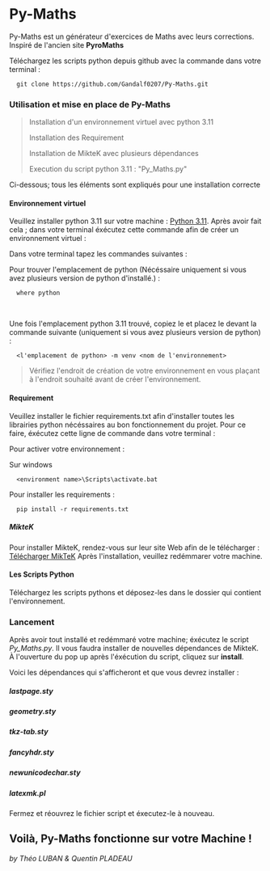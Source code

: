 # Py-Maths

Py-Maths est un générateur d'exercices de Maths avec leurs corrections. Inspiré de l'ancien site **PyroMaths**

Téléchargez les scripts python depuis github avec la commande dans votre terminal  : 

      git clone https://github.com/Gandalf0207/Py-Maths.git

### Utilisation et mise en place de Py-Maths
>Installation d'un environnement virtuel avec python 3.11 
>
>Installation des Requirement
> 
>Installation de MikteK avec plusieurs dépendances
>
>Execution du script python 3.11 : "Py_Maths.py"

Ci-dessous; tous les éléments sont expliqués pour une installation correcte


#### Environnement virtuel

Veuillez installer python 3.11 sur votre machine : [Python 3.11](https://www.python.org/downloads/release/python-3110/). Après avoir fait cela ; dans votre terminal éxécutez cette commande afin de créer un environnement virtuel : 

Dans votre terminal tapez les commandes suivantes : 

Pour trouver l'emplacement de python (Nécéssaire uniquement si vous avez plusieurs version de python d'installé.) : 

      where python
<br>

Une fois l'emplacement python 3.11 trouvé, copiez le et placez le devant la commande suivante (uniquement si vous avez plusieurs version de python) : 

      <l'emplacement de python> -m venv <nom de l'environnement>

> Vérifiez l'endroit de création de votre environnement en vous plaçant à l'endroit souhaité avant de créer l'environnement.


#### Requirement
Veuillez installer le fichier requirements.txt afin d'installer toutes les librairies python nécéssaires au bon fonctionnement du projet.
Pour ce faire, éxécutez cette ligne de commande dans votre terminal : 

Pour activer votre environnement : 


Sur windows

      <environment name>\Scripts\activate.bat 

Pour installer les requirements : 

      pip install -r requirements.txt


##### MikteK
Pour installer MikteK, rendez-vous sur leur site Web afin de le télécharger : [Télécharger MikTeK](https://miktex.org/download)
Après l'installation, veuillez redémmarer votre machine.




#### Les Scripts Python
Téléchargez les scripts pythons et déposez-les dans le dossier qui contient l'environnement.


### Lancement
Après avoir tout installé et redémmaré votre machine; éxécutez le script *Py_Maths.py*. Il vous faudra installer de nouvelles dépendances de MikteK. À l'ouverture du pop up après l'éxécution du script, cliquez sur **install**.

Voici les dépendances qui s'afficheront et que vous devrez installer : 

##### lastpage.sty
##### geometry.sty
##### tkz-tab.sty
##### fancyhdr.sty
##### newunicodechar.sty
##### latexmk.pl

Fermez et réouvrez le fichier script et éxecutez-le à nouveau.


## Voilà, Py-Maths fonctionne sur votre Machine ! 


*by Théo LUBAN & Quentin PLADEAU*
